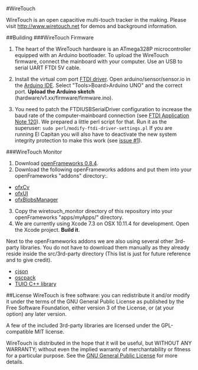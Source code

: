 #WireTouch

WireTouch is an open capacitive multi-touch tracker in the making.
Please visit http://www.wiretouch.net for demos and background information.

##Building
###WireTouch Firmware
1. The heart of the WireTouch hardware is an ATmega328P microcontroller equipped with an Arduino bootloader. To upload the WireTouch firmware, connect the mainboard with your computer. Use an USB to serial UART FTDI 5V cable.

2. Install the virtual com port [FTDI driver](http://www.ftdichip.com/Drivers/VCP.htm). Open arduino/sensor/sensor.io in the [Arduino IDE](http://arduino.cc/en/Main/Software). Select "Tools>Board>Arduino UNO" and the correct port. **Upload the Arduino sketch** (hardware/v1.xx/firmware/firmware.ino).
3. You need to patch the FTDIUSBSerialDriver configuration to increase the baud rate of the computer-mainboard connection (see [FTDI Application Note 120](http://www.ftdichip.com/Support/Documents/AppNotes/AN_120_Aliasing_VCP_Baud_Rates.pdf)). We prepared a little perl script for that. Run it as the superuser:
```sudo perl/modify-ftdi-driver-settings.pl```
If you are running El Capitan you will also have to deactivate the new system integrity protection to make this work \(see [issue #1](https://github.com/arminbw/wiretouch/issues/1)\).

###WireTouch Monitor
1. Download [openFrameworks 0.8.4](https://github.com/openframeworks/openFrameworks).
2. Download the following openFrameworks addons and put them into your openFrameworks "addons" directory:.

  * [ofxCv](https://github.com/kylemcdonald/ofxCv)
  * [ofxUI](https://github.com/rezaali/ofxUI)
  * [ofxBlobsManager](https://github.com/peteruithoven/ofxBlobsManager)

3. Copy the wiretouch_monitor directory of this repository into your openFrameworks "apps/myApps/" directory.
4. We are currently using Xcode 7.3 on OSX 10.11.4 for development. Open the Xcode project. **Build it**.

Next to the openFrameworks addons we are also using several other 3rd-party libraries. You do not have to download them manually as they already reside inside the src/3rd-party directory (This list is just for future reference and to give credit).
* [cjson](https://github.com/DaveGamble/cJSON)
* [oscpack](http://code.google.com/p/oscpack)
* [TUIO C++ library](https://github.com/mkalten/TUIO11_CPP)

##License
WireTouch is free software: you can redistribute it and/or modify it under the terms of the GNU General Public License as published by the Free Software Foundation, either version 3 of the License, or (at your option) any later version.

A few of the included 3rd-party libraries are licensed under the GPL-compatible MIT license.

WireTouch is distributed in the hope that it will be useful, but WITHOUT ANY WARRANTY; without even the implied warranty of merchantability or fitness for a particular purpose. See the [GNU General Public License](http://www.gnu.org/licenses) for more details.
